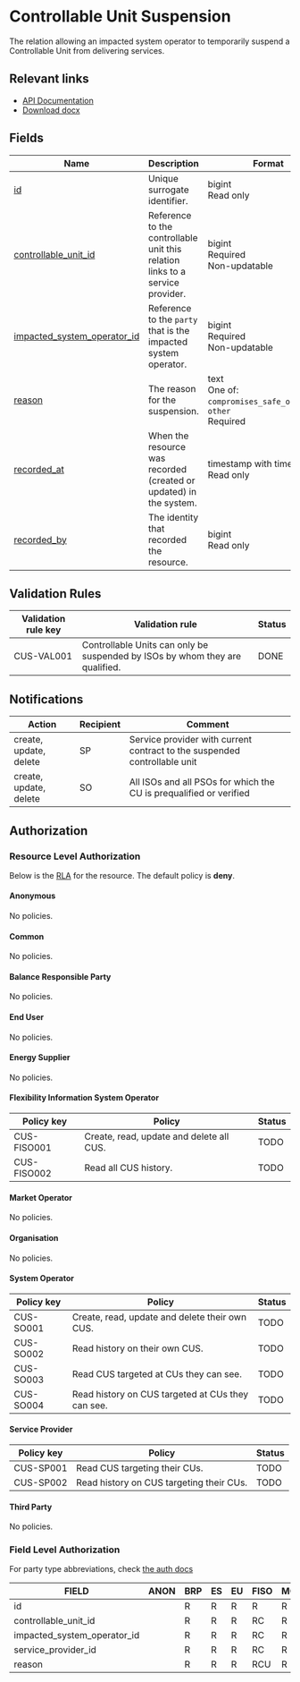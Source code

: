 # Controllable Unit Suspension

The relation allowing an impacted system operator to temporarily suspend a
Controllable Unit from delivering services.

## Relevant links

* [API Documentation](../api/v0/index.html#/operations/list_controllable_unit_suspension)
* [Download docx](../download/controllable_unit_suspension.docx)

## Fields

| Name                                                                                                                  | Description                                                                   | Format                                                              | Reference                                             |
|-----------------------------------------------------------------------------------------------------------------------|-------------------------------------------------------------------------------|---------------------------------------------------------------------|-------------------------------------------------------|
| <a name="field-id" href="#field-id">id</a>                                                                            | Unique surrogate identifier.                                                  | bigint<br/>Read only                                                |                                                       |
| <a name="field-controllable_unit_id" href="#field-controllable_unit_id">controllable_unit_id</a>                      | Reference to the controllable unit this relation links to a service provider. | bigint<br/>Required<br/>Non-updatable                               | [controllable_unit.id](controllable_unit.md#field-id) |
| <a name="field-impacted_system_operator_id" href="#field-impacted_system_operator_id">impacted_system_operator_id</a> | Reference to the `party` that is the impacted system operator.                | bigint<br/>Required<br/>Non-updatable                               | [party.id](party.md#field-id)                         |
| <a name="field-reason" href="#field-reason">reason</a>                                                                | The reason for the suspension.                                                | text<br/>One of: `compromises_safe_operation`, `other`<br/>Required |                                                       |
| <a name="field-recorded_at" href="#field-recorded_at">recorded_at</a>                                                 | When the resource was recorded (created or updated) in the system.            | timestamp with time zone<br/>Read only                              |                                                       |
| <a name="field-recorded_by" href="#field-recorded_by">recorded_by</a>                                                 | The identity that recorded the resource.                                      | bigint<br/>Read only                                                |                                                       |

## Validation Rules

| Validation rule key | Validation rule                                                                          | Status |
|---------------------|------------------------------------------------------------------------------------------|--------|
| CUS-VAL001        | Controllable Units can only be suspended by ISOs by whom they are qualified.       | DONE   |

## Notifications

| Action                 | Recipient | Comment                                                             |
|------------------------|-----------|---------------------------------------------------------------------|
| create, update, delete | SP        | Service provider with current contract to the suspended controllable unit                                                       |
| create, update, delete | SO        | All ISOs and all PSOs for which the CU is prequalified or verified |

## Authorization

### Resource Level Authorization

Below is the [RLA](../technical/auth.md#resource-level-authorization-rla) for the
resource. The default policy is **deny**.

#### Anonymous

No policies.

#### Common

No policies.

#### Balance Responsible Party

No policies.

#### End User

No policies.

#### Energy Supplier

No policies.

#### Flexibility Information System Operator

| Policy key    | Policy                                     | Status |
|---------------|--------------------------------------------|--------|
| CUS-FISO001 | Create, read, update and delete all CUS. | TODO   |
| CUS-FISO002 | Read all CUS history.                    | TODO   |

#### Market Operator

No policies.

#### Organisation

No policies.

#### System Operator

| Policy key  | Policy                                               | Status |
|-------------|------------------------------------------------------|--------|
| CUS-SO001 | Create, read, update and delete their own CUS.     | TODO   |
| CUS-SO002 | Read history on their own CUS.                     | TODO   |
| CUS-SO003 | Read CUS targeted at CUs they can see.            | TODO   |
| CUS-SO004 | Read history on CUS targeted at CUs they can see. | TODO   |

#### Service Provider

| Policy key  | Policy                                      | Status |
|-------------|---------------------------------------------|--------|
| CUS-SP001 | Read CUS targeting their CUs.            | TODO   |
| CUS-SP002 | Read history on CUS targeting their CUs. | TODO   |

#### Third Party

No policies.

### Field Level Authorization

For party type abbreviations, check [the auth docs](../technical/auth.md#party-market-actors)

| FIELD                       | ANON | BRP | ES | EU | FISO | MO | SO  | SP | TP | ORG |
|-----------------------------|------|-----|----|----|------|----|-----|----|----|-----|
| id                          |      | R   | R  | R  | R    | R  | R   | R  | R  |     |
| controllable_unit_id        |      | R   | R  | R  | RC   | R  | R   | RC | R  |     |
| impacted_system_operator_id |      | R   | R  | R  | RC   | R  | RC  | R  | R  |     |
| service_provider_id         |      | R   | R  | R  | RC   | R  | R   | RC | R  |     |
| reason                      |      | R   | R  | R  | RCU  | R  | RCU | R  | R  |     |
